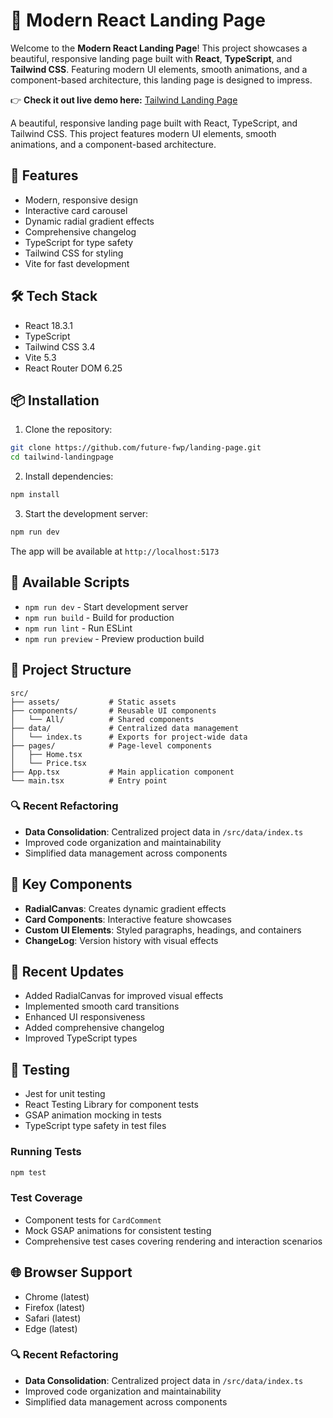 # 🚀 Modern React Landing Page  

Welcome to the **Modern React Landing Page**! This project showcases a beautiful, responsive landing page built with **React**, **TypeScript**, and **Tailwind CSS**. Featuring modern UI elements, smooth animations, and a component-based architecture, this landing page is designed to impress.  

👉 **Check it out live demo here:** [Tailwind Landing Page](https://landing-page-a8f4d6.netlify.app/)  

A beautiful, responsive landing page built with React, TypeScript, and Tailwind CSS. This project features modern UI elements, smooth animations, and a component-based architecture.

## 🚀 Features

- Modern, responsive design
- Interactive card carousel
- Dynamic radial gradient effects
- Comprehensive changelog
- TypeScript for type safety
- Tailwind CSS for styling
- Vite for fast development

## 🛠️ Tech Stack

- React 18.3.1
- TypeScript
- Tailwind CSS 3.4
- Vite 5.3
- React Router DOM 6.25

## 📦 Installation

1. Clone the repository:
```bash
git clone https://github.com/future-fwp/landing-page.git
cd tailwind-landingpage
```

2. Install dependencies:
```bash
npm install
```

3. Start the development server:
```bash
npm run dev
```

The app will be available at `http://localhost:5173`

## 🔧 Available Scripts

- `npm run dev` - Start development server
- `npm run build` - Build for production
- `npm run lint` - Run ESLint
- `npm run preview` - Preview production build

## 📁 Project Structure

```
src/
├── assets/           # Static assets
├── components/       # Reusable UI components
│   └── All/          # Shared components
├── data/             # Centralized data management
│   └── index.ts      # Exports for project-wide data
├── pages/            # Page-level components
│   ├── Home.tsx
│   └── Price.tsx
├── App.tsx           # Main application component
└── main.tsx          # Entry point
```

### 🔍 Recent Refactoring
- **Data Consolidation**: Centralized project data in `/src/data/index.ts`
- Improved code organization and maintainability
- Simplified data management across components

## 🎨 Key Components

- **RadialCanvas**: Creates dynamic gradient effects
- **Card Components**: Interactive feature showcases
- **Custom UI Elements**: Styled paragraphs, headings, and containers
- **ChangeLog**: Version history with visual effects

## 🔄 Recent Updates

- Added RadialCanvas for improved visual effects
- Implemented smooth card transitions
- Enhanced UI responsiveness
- Added comprehensive changelog
- Improved TypeScript types

## 🧪 Testing

- Jest for unit testing
- React Testing Library for component tests
- GSAP animation mocking in tests
- TypeScript type safety in test files

### Running Tests

```bash
npm test
```

### Test Coverage

- Component tests for `CardComment`
- Mock GSAP animations for consistent testing
- Comprehensive test cases covering rendering and interaction scenarios

## 🌐 Browser Support

- Chrome (latest)
- Firefox (latest)
- Safari (latest)
- Edge (latest)




### 🔍 Recent Refactoring
- **Data Consolidation**: Centralized project data in `/src/data/index.ts`
- Improved code organization and maintainability
- Simplified data management across components



